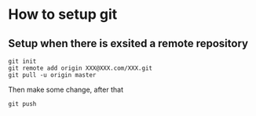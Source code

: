 # How to setup git

## Setup when there is exsited a remote repository
  
	git init
	git remote add origin XXX@XXX.com/XXX.git
	git pull -u origin master
  
  Then make some change, after that

	git push

